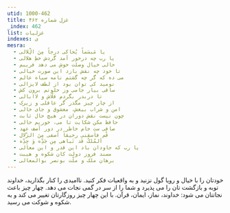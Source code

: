```yaml
---
utid: 1000-462
title: غزل شماره ۴۶۲
_index: 462
list: غزلیات
indexes: ی
mesra:
  - یا مَبسَماً یُحاکی درجاً مِنَ الِّلالی
  - یا رب چه درخور آمد گردش خطِ هلالی
  - حالی خیال وصلت خوش می دهد فریبم
  - تا خود چه نقش بازد این صورت خیالی
  - می ده که گر چه گشتم نامه سیاه عالم
  - نومید کی توان بود از لطف لایزالی
  - ساقی بیار جامی وز خلوتم برون کش
  - تا دربدر بگردم قلّاش و لاابالی
  - از چار چیز مگذر گر عاقلی و زیرک
  - امن و شراب بیغش، معشوق و جای خالی
  - چون نیست نقش دوران در هیچ حال ثابت
  - حافظ مکن شکایت تا می، خوریم حالی
  - صافی ست جام خاطر در دور آصف عهد
  - قُم فاَسقنی رحیقاً اَصفی مِنَ الزّلال
  - اَلمُلکُ قَد تَباهی مِن جَدِّه وَ جِدِّه
  - یا رب که جاودان باد این قدر و این معالی
  - مسند فروز دولت کان شکوه و هیبت
  - برهان ملک و ملّت بونصر بوالمعالی
---
```

خودتان را با خیال و رویا گول نزنید و به واقعیات فکر کنید. ناامیدی را کنار بگذارید، خداوند توبه و بازگشت تان را می پذیرد و شما را از سر در گمی نجات می دهد. چهار چیز باعث نجاتتان می شود: خداوند، نماز، ایمان، قرآن. با این چهار چیز روزگارتان تغییر می کند و به شکوه و شوکت می رسید.
